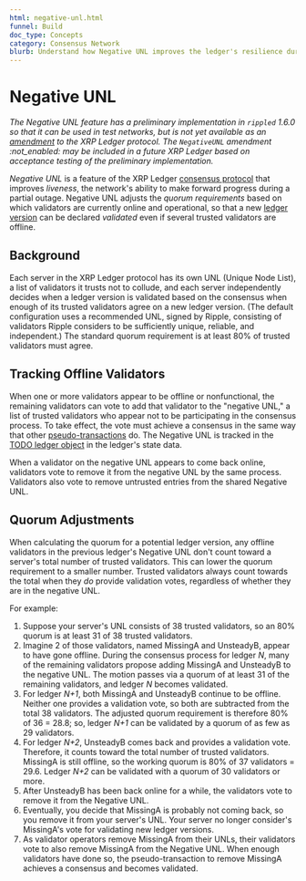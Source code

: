 ```yaml
---
html: negative-unl.html
funnel: Build
doc_type: Concepts
category: Consensus Network
blurb: Understand how Negative UNL improves the ledger's resilience during partial outages.
---
```

# Negative UNL

_The Negative UNL feature has a preliminary implementation in `rippled` 1.6.0 so that it can be used in test networks, but is not yet available as an [amendment](amendments.html) to the XRP Ledger protocol. The `NegativeUNL` amendment :not_enabled: may be included in a future XRP Ledger based on acceptance testing of the preliminary implementation._

_Negative UNL_ is a feature of the XRP Ledger [consensus protocol](consensus.html) that improves _liveness_, the network's ability to make forward progress during a partial outage. Negative UNL adjusts the _quorum requirements_ based on which validators are currently online and operational, so that a new [ledger version](ledgers.html) can be declared _validated_ even if several trusted validators are offline.

## Background

Each server in the XRP Ledger protocol has its own UNL (Unique Node List), a list of validators it trusts not to collude, and each server independently decides when a ledger version is validated based on the consensus when enough of its trusted validators agree on a new ledger version. (The default configuration uses a recommended UNL, signed by Ripple, consisting of validators Ripple considers to be sufficiently unique, reliable, and independent.) The standard quorum requirement is at least 80% of trusted validators must agree.

## Tracking Offline Validators

When one or more validators appear to be offline or nonfunctional, the remaining validators can vote to add that validator to the "negative UNL," a list of trusted validators who appear not to be participating in the consensus process. To take effect, the vote must achieve a consensus in the same way that other [pseudo-transactions](pseudo-transaction-types.html) do. The Negative UNL is tracked in the [TODO ledger object](TODO) in the ledger's state data.

When a validator on the negative UNL appears to come back online, validators vote to remove it from the negative UNL by the same process. Validators also vote to remove untrusted entries from the shared Negative UNL.


## Quorum Adjustments

When calculating the quorum for a potential ledger version, any offline validators in the previous ledger's Negative UNL don't count toward a server's total number of trusted validators. This can lower the quorum requirement to a smaller number. Trusted validators always count towards the total when they _do_ provide validation votes, regardless of whether they are in the negative UNL.

For example:

1. Suppose your server's UNL consists of 38 trusted validators, so an 80% quorum is at least 31 of 38 trusted validators.
2. Imagine 2 of those validators, named MissingA and UnsteadyB, appear to have gone offline. During the consensus process for ledger _N_, many of the remaining validators propose adding MissingA and UnsteadyB to the negative UNL. The motion passes via a quorum of at least 31 of the remaining validators, and ledger _N_ becomes validated.
3. For ledger _N+1_, both MissingA and UnsteadyB continue to be offline. Neither one provides a validation vote, so both are subtracted from the total 38 validators. The adjusted quorum requirement is therefore 80% of 36 = 28.8; so, ledger _N+1_ can be validated by a quorum of as few as 29 validators.
4. For ledger _N+2_, UnsteadyB comes back and provides a validation vote. Therefore, it counts toward the total number of trusted validators. MissingA is still offline, so the working quorum is 80% of 37 validators = 29.6. Ledger _N+2_ can be validated with a quorum of 30 validators or more.
5. After UnsteadyB has been back online for a while, the validators vote to remove it from the Negative UNL.
6. Eventually, you decide that MissingA is probably not coming back, so you remove it from your server's UNL. Your server no longer consider's MissingA's vote for validating new ledger versions.
7. As validator operators remove MissingA from their UNLs, their validators vote to also remove MissingA from the Negative UNL. When enough validators have done so, the pseudo-transaction to remove MissingA achieves a consensus and becomes validated.
